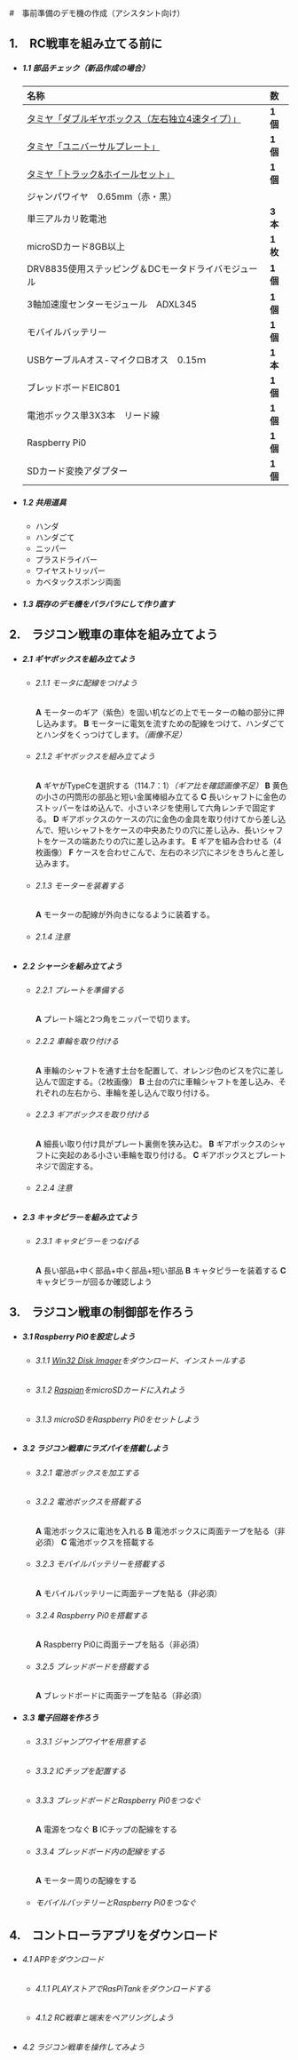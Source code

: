 #　事前準備のデモ機の作成（アシスタント向け）

##  1.　RC戦車を組み立てる前に

  + ##### 1.1 部品チェック（新品作成の場合）

    |名称|数|
    |:-|:-|
    |[タミヤ「ダブルギヤボックス（左右独立4速タイプ）」](https://www.tamiya.com/japan/products/70168/index.html)|**1個**|
    |[タミヤ「ユニバーサルプレート」](https://www.tamiya.com/japan/products/70157/index.html)|**1個**|
    |[タミヤ「トラック&ホイールセット」](https://www.tamiya.com/japan/products/70100/index.html)|**1個**|
    |ジャンパワイヤ　0.65mm（赤・黒）|
    |単三アルカリ乾電池|**3本**|
    |microSDカード8GB以上|**1枚**|
    |DRV8835使用ステッピング＆DCモータドライバモジュール|**1個**|
    |3軸加速度センターモジュール　ADXL345|**1個**|
    |モバイルバッテリー|**1個**|
    |USBケーブルAオス-マイクロBオス　0.15ｍ|**1本**|
    |ブレッドボードEIC801|**1個**|
    |電池ボックス単3X3本　リード線|**1個**|
    |Raspberry Pi0|**1個**|
    |SDカード変換アダプター|**1個**|
    
  + ##### 1.2 共用道具
    
    -  ハンダ
    -  ハンダごて
    -  ニッパー
    -  プラスドライバー
    -  ワイヤストリッパー
    -  カベタックスポンジ両面
   
  + ##### 1.3 既存のデモ機をバラバラにして作り直す

## 2.　ラジコン戦車の車体を組み立てよう

  + ##### 2.1 ギヤボックスを組み立てよう
    
    + ###### 2.1.1 モータに配線をつけよう
      **A** モーターのギア（紫色）を固い机などの上でモーターの軸の部分に押し込みます。
      **B** モーターに電気を流すための配線をつけて、ハンダごてとハンダをくっつけてします。*（画像不足）*
    + ###### 2.1.2 ギヤボックスを組み立てよう
      **A** ギヤがTypeCを選択する（114.7：1）*（ギア比を確認画像不足）*
      **B** 黄色の小さの円筒形の部品と短い金属棒組み立てる
      **C** 長いシャフトに金色のストッパーをはめ込んで、小さいネジを使用して六角レンチで固定する。
      **D** ギアボックスのケースの穴に金色の金具を取り付けてから差し込んで、短いシャフトをケースの中央あたりの穴に差し込み、長いシャフトをケースの端あたりの穴に差し込みます。
      **E** ギアを組み合わせる（4枚画像）
      **F** ケースを合わせこんで、左右のネジ穴にネジをきちんと差し込みます。
    + ###### 2.1.3 モーターを装着する
      **A** モーターの配線が外向きになるように装着する。
    + ###### 2.1.4 注意
    
  + ##### 2.2 シャーシを組み立てよう

    + ###### 2.2.1 プレートを準備する
      **A** プレート端と2つ角をニッパーで切ります。
    + ###### 2.2.2 車輪を取り付ける
      **A** 車輪のシャフトを通す土台を配置して、オレンジ色のビスを穴に差し込んで固定する。（2枚画像）
      **B** 土台の穴に車輪シャフトを差し込み、それぞれの左右から、車輪を差し込んで取り付ける。
    + ###### 2.2.3 ギアボックスを取り付ける
      **A** 細長い取り付け具がプレート裏側を狭み込む。
      **B** ギアボックスのシャフトに突起のある小さい車輪を取り付ける。
      **C** ギアボックスとプレートネジで固定する。
    + ###### 2.2.4 注意

  + ##### 2.3 キャタピラーを組み立てよう
    
    + ###### 2.3.1 キャタピラーをつなげる
      **A** 長い部品+中く部品+中く部品+短い部品
      **B** キャタピラーを装着する
      **C** キャタピラーが回るか確認しよう

## 3.　ラジコン戦車の制御部を作ろう

  + ##### 3.1 Raspberry Pi0を設定しよう

    + ###### 3.1.1 [Win32 Disk Imager](https://sourceforge.net/projects/win32diskimager/)をダウンロード、インストールする
    + ###### 3.1.2 [Raspian](https://www.raspberrypi.org/software/operating-systems/#raspberry-pi-os-32-bit)をmicroSDカードに入れよう
    + ###### 3.1.3 microSDをRaspberry Pi0をセットしよう
    
  + ##### 3.2 ラジコン戦車にラズパイを搭載しよう

    + ###### 3.2.1 電池ボックスを加工する
    + ###### 3.2.2 電池ボックスを搭載する
      **A** 電池ボックスに電池を入れる
      **B** 電池ボックスに両面テープを貼る（非必須）
      **C** 電池ボックスを搭載する
    + ###### 3.2.3 モバイルバッテリーを搭載する
      **A** モバイルバッテリーに両面テープを貼る（非必須）
    + ###### 3.2.4 Raspberry Pi0を搭載する
      **A** Raspberry Pi0に両面テープを貼る（非必須）
    + ###### 3.2.5 ブレッドボードを搭載する
      **A** ブレッドボードに両面テープを貼る（非必須）
    
  + ##### 3.3 電子回路を作ろう

    + ###### 3.3.1 ジャンプワイヤを用意する
    + ###### 3.3.2 ICチップを配置する
    + ###### 3.3.3 ブレッドボードとRaspberry Pi0をつなぐ
      **A** 電源をつなぐ
      **B** ICチップの配線をする
    + ###### 3.3.4 ブレッドボード内の配線をする
      **A** モーター周りの配線をする
    + ###### モバイルバッテリーとRaspberry Pi0をつなぐ

## 4.　コントローラアプリをダウンロード

  + ###### 4.1 APPをダウンロード

    + ###### 4.1.1 PLAYストアでRasPiTankをダウンロードする
    + ###### 4.1.2 RC戦車と端末をペアリングしよう

  + ###### 4.2 ラジコン戦車を操作してみよう